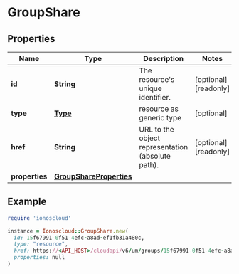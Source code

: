 # GroupShare

## Properties

| Name | Type | Description | Notes |
| ---- | ---- | ----------- | ----- |
| **id** | **String** | The resource&#39;s unique identifier. | [optional][readonly] |
| **type** | [**Type**](Type.md) | resource as generic type | [optional] |
| **href** | **String** | URL to the object representation (absolute path). | [optional][readonly] |
| **properties** | [**GroupShareProperties**](GroupShareProperties.md) |  |  |

## Example

```ruby
require 'ionoscloud'

instance = Ionoscloud::GroupShare.new(
  id: 15f67991-0f51-4efc-a8ad-ef1fb31a480c,
  type: "resource",
  href: https://<API_HOST>/cloudapi/v6/um/groups/15f67991-0f51-4efc-a8ad-ef1fb31a480c/shares/17faab13-13abc-4efc-a8ad-ef1fb31a481b,
  properties: null
)
```

